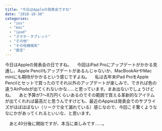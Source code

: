 ```yaml
---
title: "今日はAppleの発表会ですね"
date: "2018-10-30"
categories: 
  - "ios"
  - "mac"
  - "ipad"
  - "スマホ・タブレット"
  - "その他"
  - "その他機械系"
  - "戯言"
---
```


今日はAppleの発表会の日ですね。 　今回はiPad Proにアップデートがかかる見通し、Apple Pencilもアップデートがあるんじゃないか、MacBookAirやMac miniにも期待がかかるという感じですよね。 　私は去年末iPad ProをApple Pencilとセットで買ったのでそれ以外のアップデートが楽しみで、できれば色の違うAirPodsが出てくれないかな……と思っています。まあ出ないでしょうけどね。 　あと予算が7〜8万円くらいあるのでその範囲で買える革新的なアイテムが出てくれれば最高だと思うんですけども、最近のAppleは発表会でのサプライズがほぼほぼない（リークで全て漏れている）感じなので、今回こそ驚くようななにかがあってくれるといいな、と思います。

　あと40分後に開始ですが、本当に楽しみです……。

